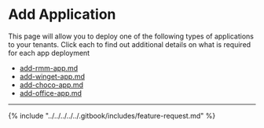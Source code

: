 # Add Application

This page will allow you to deploy one of the following types of applications to your tenants. Click each to find out additional details on what is required for each app deployment

* [add-rmm-app.md](add-rmm-app.md "mention")
* [add-winget-app.md](add-winget-app.md "mention")
* [add-choco-app.md](add-choco-app.md "mention")
* [add-office-app.md](add-office-app.md "mention")

***

{% include "../../../../../.gitbook/includes/feature-request.md" %}


